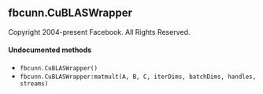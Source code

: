 <a name="fbcunn.CuBLASWrapper.dok"></a>


## fbcunn.CuBLASWrapper ##

Copyright 2004-present Facebook. All Rights Reserved.


#### Undocumented methods ####

<a name="fbcunn.CuBLASWrapper"></a>
 * `fbcunn.CuBLASWrapper()`
<a name="fbcunn.CuBLASWrapper:matmult"></a>
 * `fbcunn.CuBLASWrapper:matmult(A, B, C, iterDims, batchDims, handles, streams)`
